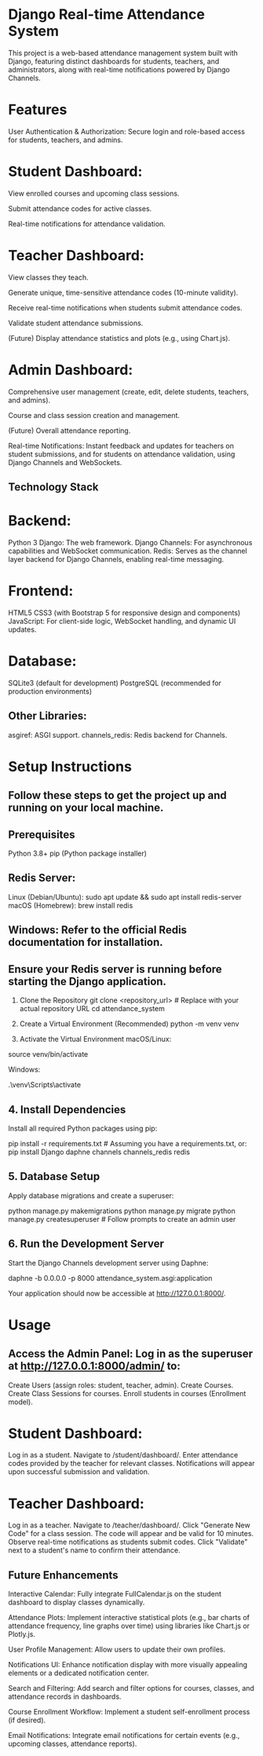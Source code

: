 # Django Real-time Attendance System

This project is a web-based attendance management system built with Django, featuring distinct dashboards for students, teachers, and administrators, along with real-time notifications powered by Django Channels.

# Features
User Authentication & Authorization: Secure login and role-based access for students, teachers, and admins.

# Student Dashboard:

View enrolled courses and upcoming class sessions.

Submit attendance codes for active classes.

Real-time notifications for attendance validation.

# Teacher Dashboard:

View classes they teach.

Generate unique, time-sensitive attendance codes (10-minute validity).

Receive real-time notifications when students submit attendance codes.

Validate student attendance submissions.

(Future) Display attendance statistics and plots (e.g., using Chart.js).

# Admin Dashboard:

Comprehensive user management (create, edit, delete students, teachers, and admins).

Course and class session creation and management.

(Future) Overall attendance reporting.

Real-time Notifications: Instant feedback and updates for teachers on student submissions, and for students on attendance validation, using Django Channels and WebSockets.

## Technology Stack
# Backend:
Python 3
Django: The web framework.
Django Channels: For asynchronous capabilities and WebSocket communication.
Redis: Serves as the channel layer backend for Django Channels, enabling real-time messaging.
# Frontend:
HTML5
CSS3 (with Bootstrap 5 for responsive design and components)
JavaScript: For client-side logic, WebSocket handling, and dynamic UI updates.

# Database:
SQLite3 (default for development)
PostgreSQL (recommended for production environments)
## Other Libraries:
asgiref: ASGI support.
channels_redis: Redis backend for Channels.

# Setup Instructions
## Follow these steps to get the project up and running on your local machine.

## Prerequisites
Python 3.8+
pip (Python package installer)

## Redis Server:
Linux (Debian/Ubuntu): sudo apt update && sudo apt install redis-server
macOS (Homebrew): brew install redis

## Windows: Refer to the official Redis documentation for installation.

## Ensure your Redis server is running before starting the Django application.

1. Clone the Repository
git clone <repository_url> # Replace with your actual repository URL
cd attendance_system

2. Create a Virtual Environment (Recommended)
python -m venv venv

3. Activate the Virtual Environment
macOS/Linux:

source venv/bin/activate

Windows:

.\venv\Scripts\activate

## 4. Install Dependencies
Install all required Python packages using pip:

pip install -r requirements.txt # Assuming you have a requirements.txt, or:
pip install Django daphne channels channels_redis redis

## 5. Database Setup
Apply database migrations and create a superuser:

python manage.py makemigrations
python manage.py migrate
python manage.py createsuperuser # Follow prompts to create an admin user

## 6. Run the Development Server
Start the Django Channels development server using Daphne:

daphne -b 0.0.0.0 -p 8000 attendance_system.asgi:application

Your application should now be accessible at http://127.0.0.1:8000/.

# Usage
## Access the Admin Panel: Log in as the superuser at http://127.0.0.1:8000/admin/ to:
Create Users (assign roles: student, teacher, admin).
Create Courses.
Create Class Sessions for courses.
Enroll students in courses (Enrollment model).

# Student Dashboard:
Log in as a student.
Navigate to /student/dashboard/.
Enter attendance codes provided by the teacher for relevant classes. Notifications will appear upon successful submission and validation.

# Teacher Dashboard:
Log in as a teacher.
Navigate to /teacher/dashboard/.
Click "Generate New Code" for a class session. The code will appear and be valid for 10 minutes.
Observe real-time notifications as students submit codes.
Click "Validate" next to a student's name to confirm their attendance.

## Future Enhancements
Interactive Calendar: Fully integrate FullCalendar.js on the student dashboard to display classes dynamically.

Attendance Plots: Implement interactive statistical plots (e.g., bar charts of attendance frequency, line graphs over time) using libraries like Chart.js or Plotly.js.

User Profile Management: Allow users to update their own profiles.

Notifications UI: Enhance notification display with more visually appealing elements or a dedicated notification center.

Search and Filtering: Add search and filter options for courses, classes, and attendance records in dashboards.

Course Enrollment Workflow: Implement a student self-enrollment process (if desired).

Email Notifications: Integrate email notifications for certain events (e.g., upcoming classes, attendance reports).
